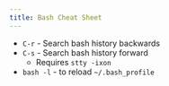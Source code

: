 ```yaml
---
title: Bash Cheat Sheet
---
```

- `C-r` - Search bash history backwards
- `C-s` - Search bash history forward
	- Requires `stty -ixon`
- `bash -l` - to reload `~/.bash_profile`